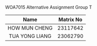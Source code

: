 WOA7015 Alternative Assignment Group T

|Name|Matrix No|
|:--------:|:----------:|
|HOW MUN CHENG|23117642|
|TUA YONG LIANG|23062790|
